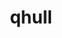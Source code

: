 ---
title: "qhull"
layout: cache
categories: [package, develop-2024-02-18]
meta: {"versions": ["2020.2"], "compilers": ["apple-clang@=15.0.0", "gcc@=11.1.0", "gcc@=11.4.0", "gcc@=7.5.0", "gcc@=9.4.0", "oneapi@=2024.0.0"], "oss": ["ubuntu18.04", "ubuntu20.04", "ubuntu22.04", "ventura"], "platforms": ["darwin", "linux"], "targets": ["aarch64", "neoverse_v1", "neoverse_v2", "ppc64le", "x86_64_v3"], "stacks": ["data-vis-sdk", "e4s", "e4s-neoverse-v2", "e4s-neoverse_v1", "e4s-oneapi", "e4s-power", "e4s-rocm-external", "ml-darwin-aarch64-mps", "ml-linux-x86_64-cpu", "ml-linux-x86_64-cuda", "radiuss", "root"], "num_specs": 10, "num_specs_by_stack": {"ml-darwin-aarch64-mps": 1, "root": 10, "radiuss": 1, "e4s-neoverse_v1": 1, "e4s-power": 1, "data-vis-sdk": 2, "e4s-rocm-external": 1, "e4s": 1, "e4s-neoverse-v2": 1, "ml-linux-x86_64-cpu": 1, "ml-linux-x86_64-cuda": 1, "e4s-oneapi": 1}}
spec_details: [{"hash": "p2y4lxqeuvwl27zhq4ndkguhyx2bx4q2", "compiler": "apple-clang@=15.0.0", "versions": ["2020.2"], "os": "ventura", "platform": "darwin", "target": "aarch64", "variants": ["build_system=cmake", "build_type=Release", "generator=make", "~ipo"], "stacks": ["ml-darwin-aarch64-mps", "root"], "size": "-", "tarball": "https://binaries.spack.io/develop-2024-02-18/build_cache/darwin-ventura-aarch64/apple-clang-15.0.0/qhull-2020.2/darwin-ventura-aarch64-apple-clang-15.0.0-qhull-2020.2-p2y4lxqeuvwl27zhq4ndkguhyx2bx4q2.spack"}, {"hash": "zbhcf43zls7iu5xl46ysnhb2zq7ujh5y", "compiler": "gcc@=7.5.0", "versions": ["2020.2"], "os": "ubuntu18.04", "platform": "linux", "target": "x86_64_v3", "variants": ["build_system=cmake", "build_type=Release", "generator=make", "~ipo"], "stacks": ["root", "radiuss"], "size": "-", "tarball": "https://binaries.spack.io/develop-2024-02-18/build_cache/linux-ubuntu18.04-x86_64_v3/gcc-7.5.0/qhull-2020.2/linux-ubuntu18.04-x86_64_v3-gcc-7.5.0-qhull-2020.2-zbhcf43zls7iu5xl46ysnhb2zq7ujh5y.spack"}, {"hash": "izr47qgsy4sautatl7uwvke6id4iiuga", "compiler": "gcc@=11.4.0", "versions": ["2020.2"], "os": "ubuntu20.04", "platform": "linux", "target": "neoverse_v1", "variants": ["build_system=cmake", "build_type=Release", "generator=make", "~ipo"], "stacks": ["e4s-neoverse_v1", "root"], "size": "-", "tarball": "https://binaries.spack.io/develop-2024-02-18/build_cache/linux-ubuntu20.04-neoverse_v1/gcc-11.4.0/qhull-2020.2/linux-ubuntu20.04-neoverse_v1-gcc-11.4.0-qhull-2020.2-izr47qgsy4sautatl7uwvke6id4iiuga.spack"}, {"hash": "a3fzudqa3iw45mu5xxbneaejbluxiuwg", "compiler": "gcc@=9.4.0", "versions": ["2020.2"], "os": "ubuntu20.04", "platform": "linux", "target": "ppc64le", "variants": ["build_system=cmake", "build_type=Release", "generator=make", "~ipo"], "stacks": ["root", "e4s-power"], "size": "-", "tarball": "https://binaries.spack.io/develop-2024-02-18/build_cache/linux-ubuntu20.04-ppc64le/gcc-9.4.0/qhull-2020.2/linux-ubuntu20.04-ppc64le-gcc-9.4.0-qhull-2020.2-a3fzudqa3iw45mu5xxbneaejbluxiuwg.spack"}, {"hash": "yaulmdk7b7u5bwe6jfn7kgqnl5nyn522", "compiler": "gcc@=11.1.0", "versions": ["2020.2"], "os": "ubuntu20.04", "platform": "linux", "target": "x86_64_v3", "variants": ["build_system=cmake", "build_type=Release", "generator=make", "~ipo"], "stacks": ["root", "data-vis-sdk"], "size": "-", "tarball": "https://binaries.spack.io/develop-2024-02-18/build_cache/linux-ubuntu20.04-x86_64_v3/gcc-11.1.0/qhull-2020.2/linux-ubuntu20.04-x86_64_v3-gcc-11.1.0-qhull-2020.2-yaulmdk7b7u5bwe6jfn7kgqnl5nyn522.spack"}, {"hash": "mqbtsbaxeen5ewtk46a4jeroa6x45f2s", "compiler": "gcc@=11.1.0", "versions": ["2020.2"], "os": "ubuntu20.04", "platform": "linux", "target": "x86_64_v3", "variants": ["build_system=cmake", "build_type=Release", "generator=make", "~ipo"], "stacks": ["root", "data-vis-sdk"], "size": "-", "tarball": "https://binaries.spack.io/develop-2024-02-18/build_cache/linux-ubuntu20.04-x86_64_v3/gcc-11.1.0/qhull-2020.2/linux-ubuntu20.04-x86_64_v3-gcc-11.1.0-qhull-2020.2-mqbtsbaxeen5ewtk46a4jeroa6x45f2s.spack"}, {"hash": "tzmqozyo334pa63f7hnrrw4wdbqrk5de", "compiler": "gcc@=11.4.0", "versions": ["2020.2"], "os": "ubuntu20.04", "platform": "linux", "target": "x86_64_v3", "variants": ["build_system=cmake", "build_type=Release", "generator=make", "~ipo"], "stacks": ["e4s-rocm-external", "root", "e4s"], "size": "-", "tarball": "https://binaries.spack.io/develop-2024-02-18/build_cache/linux-ubuntu20.04-x86_64_v3/gcc-11.4.0/qhull-2020.2/linux-ubuntu20.04-x86_64_v3-gcc-11.4.0-qhull-2020.2-tzmqozyo334pa63f7hnrrw4wdbqrk5de.spack"}, {"hash": "qt6jllxdaln4nqxwg5ygkxy6zajoc5zb", "compiler": "gcc@=11.4.0", "versions": ["2020.2"], "os": "ubuntu22.04", "platform": "linux", "target": "neoverse_v2", "variants": ["build_system=cmake", "build_type=Release", "generator=make", "~ipo"], "stacks": ["e4s-neoverse-v2", "root"], "size": "-", "tarball": "https://binaries.spack.io/develop-2024-02-18/build_cache/linux-ubuntu22.04-neoverse_v2/gcc-11.4.0/qhull-2020.2/linux-ubuntu22.04-neoverse_v2-gcc-11.4.0-qhull-2020.2-qt6jllxdaln4nqxwg5ygkxy6zajoc5zb.spack"}, {"hash": "vocu6jsyzmliznp6tafqcpjq5tkbgxvx", "compiler": "gcc@=11.4.0", "versions": ["2020.2"], "os": "ubuntu22.04", "platform": "linux", "target": "x86_64_v3", "variants": ["build_system=cmake", "build_type=Release", "generator=make", "~ipo"], "stacks": ["root", "ml-linux-x86_64-cpu", "ml-linux-x86_64-cuda"], "size": "-", "tarball": "https://binaries.spack.io/develop-2024-02-18/build_cache/linux-ubuntu22.04-x86_64_v3/gcc-11.4.0/qhull-2020.2/linux-ubuntu22.04-x86_64_v3-gcc-11.4.0-qhull-2020.2-vocu6jsyzmliznp6tafqcpjq5tkbgxvx.spack"}, {"hash": "sidoeb2dhlr3ml4rh2ue23tsb7ecdo6i", "compiler": "oneapi@=2024.0.0", "versions": ["2020.2"], "os": "ubuntu22.04", "platform": "linux", "target": "x86_64_v3", "variants": ["build_system=cmake", "build_type=Release", "generator=make", "~ipo"], "stacks": ["root", "e4s-oneapi"], "size": "-", "tarball": "https://binaries.spack.io/develop-2024-02-18/build_cache/linux-ubuntu22.04-x86_64_v3/oneapi-2024.0.0/qhull-2020.2/linux-ubuntu22.04-x86_64_v3-oneapi-2024.0.0-qhull-2020.2-sidoeb2dhlr3ml4rh2ue23tsb7ecdo6i.spack"}]
---